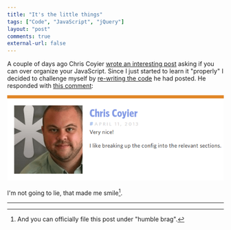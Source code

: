 ```yaml
---
title: "It's the little things"
tags: ["Code", "JavaScript", "jQuery"]
layout: "post"
comments: true
external-url: false
---
```


A couple of days ago Chris Coyier [wrote an interesting post](http://css-tricks.com/can-you-over-organize-javascript/) asking if you can over organize your JavaScript. Since I just started to learn it "properly" I decided to challenge myself by [re-writing the code](http://snippi.com/s/r5kl9vo) he had posted. He responded with [this comment](http://css-tricks.com/can-you-over-organize-javascript/#comment-366077):

![A very nice comment from Chris Coyier](/images/blog/2013/04/12/css-tricks.png)

I'm not going to lie, that made me smile[^20130412-1].

* * *

[^20130412-1]: And you can officially file this post under "humble brag".

